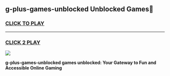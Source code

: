 
## g-plus-games-unblocked Unblocked Games👋
<h3>
<a href="https://news.freeplayer.one?title=g-plus-games-unblocked&ref=16F">CLICK TO PLAY</a></h3>
<hr>

<h3>
<a href="https://news.freeplayer.one?title=g-plus-games-unblocked&ref=16F">CLICK 2 PLAY</a>
  
</h3>

<a href="https://news.freeplayer.one?title=g-plus-games-unblocked&ref=16F/"><img src="https://clearcache.store/games.png"></a>


**g-plus-games-unblocked games unblocked: Your Gateway to Fun and Accessible Online Gaming**
